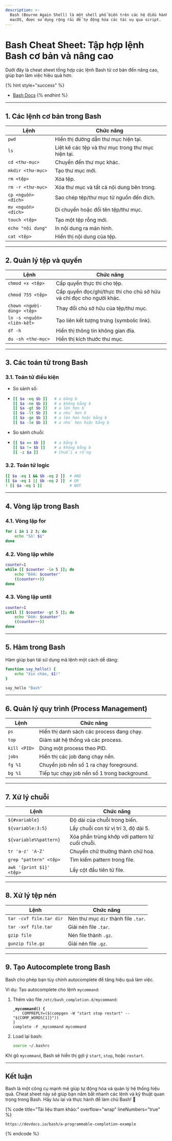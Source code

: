 ```yaml
---
description: >-
  Bash (Bourne Again Shell) là một shell phổ biến trên các hệ điều hành Linux và
  macOS, được sử dụng rộng rãi để tự động hóa các tác vụ qua script.
---
```


# Bash Cheat Sheet: Tập hợp lệnh Bash cơ bản và nâng cao

Dưới đây là cheat sheet tổng hợp các lệnh Bash từ cơ bản đến nâng cao, giúp bạn làm việc hiệu quả hơn.

{% hint style="success" %}
* [Bash Docs](https://devdocs.io/bash/)
{% endhint %}



***

## **1. Các lệnh cơ bản trong Bash**

| **Lệnh**            | **Chức năng**                                      |
| ------------------- | -------------------------------------------------- |
| `pwd`               | Hiển thị đường dẫn thư mục hiện tại.               |
| `ls`                | Liệt kê các tệp và thư mục trong thư mục hiện tại. |
| `cd <thư-mục>`      | Chuyển đến thư mục khác.                           |
| `mkdir <thư-mục>`   | Tạo thư mục mới.                                   |
| `rm <tệp>`          | Xóa tệp.                                           |
| `rm -r <thư-mục>`   | Xóa thư mục và tất cả nội dung bên trong.          |
| `cp <nguồn> <đích>` | Sao chép tệp/thư mục từ nguồn đến đích.            |
| `mv <nguồn> <đích>` | Di chuyển hoặc đổi tên tệp/thư mục.                |
| `touch <tệp>`       | Tạo một tệp rỗng mới.                              |
| `echo "nội dung"`   | In nội dung ra màn hình.                           |
| `cat <tệp>`         | Hiển thị nội dung của tệp.                         |

***

## **2. Quản lý tệp và quyền**

| **Lệnh**                   | **Chức năng**                                                        |
| -------------------------- | -------------------------------------------------------------------- |
| `chmod +x <tệp>`           | Cấp quyền thực thi cho tệp.                                          |
| `chmod 755 <tệp>`          | Cấp quyền đọc/ghi/thực thi cho chủ sở hữu và chỉ đọc cho người khác. |
| `chown <người-dùng> <tệp>` | Thay đổi chủ sở hữu của tệp/thư mục.                                 |
| `ln -s <nguồn> <liên-kết>` | Tạo liên kết tượng trưng (symbolic link).                            |
| `df -h`                    | Hiển thị thông tin không gian đĩa.                                   |
| `du -sh <thư-mục>`         | Hiển thị kích thước thư mục.                                         |

***

## **3. Các toán tử trong Bash**

### **3.1. Toán tử điều kiện**

* So sánh số:
* ```bash
  [[ $a -eq $b ]]   # a bằng b
  [[ $a -ne $b ]]   # a không bằng b
  [[ $a -gt $b ]]   # a lớn hơn b
  [[ $a -lt $b ]]   # a nhỏ hơn b
  [[ $a -ge $b ]]   # a lớn hơn hoặc bằng b
  [[ $a -le $b ]]   # a nhỏ hơn hoặc bằng b
  ```
* So sánh chuỗi:
* ```bash
  [[ $a == $b ]]    # a bằng b
  [[ $a != $b ]]    # a không bằng b
  [[ -z $a ]]       # Chuỗi a rỗng
  ```

### **3.2. Toán tử logic**

```bash
[[ $a -eq 1 && $b -eq 2 ]]  # AND
[[ $a -eq 1 || $b -eq 2 ]]  # OR
! [[ $a -eq 1 ]]            # NOT
```

***

## **4. Vòng lặp trong Bash**

### **4.1. Vòng lặp for**

```bash
for i in 1 2 3; do
    echo "Số: $i"
done
```

### **4.2. Vòng lặp while**

```bash
counter=1
while [[ $counter -le 5 ]]; do
    echo "Đếm: $counter"
    ((counter++))
done
```

### **4.3. Vòng lặp until**

```bash
counter=1
until [[ $counter -gt 5 ]]; do
    echo "Đếm: $counter"
    ((counter++))
done
```

***

## **5. Hàm trong Bash**

Hàm giúp bạn tái sử dụng mã lệnh một cách dễ dàng:

```bash
function say_hello() {
    echo "Xin chào, $1!"
}

say_hello "Bash"
```

***

## **6. Quản lý quy trình (Process Management)**

| **Lệnh**     | **Chức năng**                                |
| ------------ | -------------------------------------------- |
| `ps`         | Hiển thị danh sách các process đang chạy.    |
| `top`        | Giám sát hệ thống và các process.            |
| `kill <PID>` | Dừng một process theo PID.                   |
| `jobs`       | Hiển thị các job đang chạy nền.              |
| `fg %1`      | Chuyển job nền số 1 ra chạy foreground.      |
| `bg %1`      | Tiếp tục chạy job nền số 1 trong background. |

***

## **7. Xử lý chuỗi**

| **Lệnh**                 | **Chức năng**                                  |
| ------------------------ | ---------------------------------------------- |
| `${#variable}`           | Độ dài của chuỗi trong biến.                   |
| `${variable:3:5}`        | Lấy chuỗi con từ vị trí 3, độ dài 5.           |
| `${variable%%pattern}`   | Xóa phần trùng khớp với pattern từ cuối chuỗi. |
| `tr 'a-z' 'A-Z'`         | Chuyển chữ thường thành chữ hoa.               |
| `grep "pattern" <tệp>`   | Tìm kiếm pattern trong file.                   |
| `awk '{print $1}' <tệp>` | Lấy cột đầu tiên từ file.                      |

***

## **8. Xử lý tệp nén**

| **Lệnh**                | **Chức năng**                        |
| ----------------------- | ------------------------------------ |
| `tar -cvf file.tar dir` | Nén thư mục `dir` thành file `.tar`. |
| `tar -xvf file.tar`     | Giải nén file `.tar`.                |
| `gzip file`             | Nén file thành `.gz`.                |
| `gunzip file.gz`        | Giải nén file `.gz`.                 |

***

## **9. Tạo Autocomplete trong Bash**

Bash cho phép bạn tùy chỉnh autocomplete để tăng hiệu quả làm việc.

Ví dụ: Tạo autocomplete cho lệnh `mycommand`:

1.  Thêm vào file `/etc/bash_completion.d/mycommand`:

    <pre class="language-bash"><code class="lang-bash"><strong>_mycommand() {
    </strong>    COMPREPLY=($(compgen -W "start stop restart" -- "${COMP_WORDS[1]}"))
    }
    complete -F _mycommand mycommand
    </code></pre>
2.  Load lại bash:

    ```bash
    source ~/.bashrc
    ```

Khi gõ `mycommand`, Bash sẽ hiển thị gợi ý `start`, `stop`, hoặc `restart`.

***

## **Kết luận**

Bash là một công cụ mạnh mẽ giúp tự động hóa và quản lý hệ thống hiệu quả. Cheat sheet này sẽ giúp bạn nắm bắt nhanh các lệnh và kỹ thuật quan trọng trong Bash. Hãy lưu lại và thực hành để làm chủ Bash! 🚀



{% code title="Tài liệu tham khảo:" overflow="wrap" lineNumbers="true" %}
```http
https://devdocs.io/bash/a-programmable-completion-example
```
{% endcode %}

